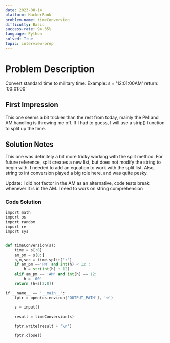 ```yaml
---
date: 2023-08-14
platform: HackerRank
problem-name: timeConversion
difficulty: Basic
success-rate: 94.35%
language: Python
solved: True
topic: interview-prep
---
```

# Problem Description
Convert standard time to military time.
Example: s = '12:01:00AM'
	return: '00:01:00'
## First Impression
This one seems a bit trickier than the rest from today, mainly the PM and AM handling is throwing me off. If I had to guess, I will use a strip() function to split up the time.
## Solution Notes
This one was definitely a bit more tricky working with the split method. For future reference, split creates a new list, but does not modify the string to begin with. I needed to add an equation to work with the split list. Also, string to int conversion played a big role here, and was quite pesky.

Update: I did not factor in the AM as an alternative, code tests break whenever it is in the AM. I need to work on string comprehension

### Code Solution
```Python
import math
import os
import random
import re
import sys


def timeConversion(s):
    time = s[:8]
    am_pm = s[8:]
    h,m,sec = time.split(':')
    if am_pm =='PM' and int(h) < 12 :
        h = str(int(h) + 12)
    elif am_pm == 'AM' and int(h) == 12:
        h = '00'
    return (h+s[2:8])

if __name__ == '__main__':
    fptr = open(os.environ['OUTPUT_PATH'], 'w')
    
    s = input()
    
    result = timeConversion(s) 

    fptr.write(result + '\n')

    fptr.close()
```
